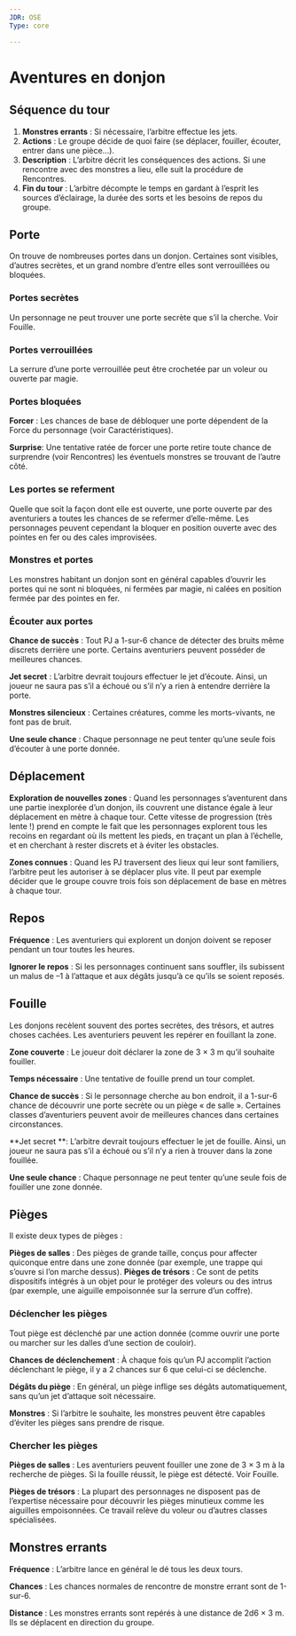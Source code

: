 ```yaml
---
JDR: OSE
Type: core

---
```

# Aventures en donjon

## Séquence du tour

1. **Monstres errants** : Si nécessaire, l’arbitre effectue les jets.
2. **Actions** : Le groupe décide de quoi faire (se déplacer, fouiller, écouter, entrer dans une pièce…).
3. **Description** : L’arbitre décrit les conséquences des actions. Si une rencontre avec des monstres a lieu, elle suit la procédure de Rencontres.
4. **Fin du tour** : L’arbitre décompte le temps en gardant à l’esprit les sources d’éclairage, la durée des sorts et les besoins de repos du groupe.

## Porte

On trouve de nombreuses portes dans un donjon. Certaines sont visibles, d’autres secrètes, et un grand nombre d’entre elles sont verrouillées ou bloquées.

### Portes secrètes
Un personnage ne peut trouver une porte secrète que s’il la cherche. Voir Fouille.

### Portes verrouillées
La serrure d’une porte verrouillée peut être crochetée par un voleur ou ouverte par magie.

### Portes bloquées
**Forcer** : Les chances de base de débloquer une porte dépendent de la Force du personnage (voir Caractéristiques).

**Surprise**: Une tentative ratée de forcer une porte retire toute chance de surprendre (voir Rencontres) les éventuels monstres se trouvant de l’autre côté.

### Les portes se referment
Quelle que soit la façon dont elle est ouverte, une porte ouverte par des aventuriers a toutes les chances de se refermer d’elle-même. Les personnages peuvent cependant la bloquer en position ouverte avec des pointes en fer ou des cales improvisées.

### Monstres et portes
Les monstres habitant un donjon sont en général capables d’ouvrir les portes qui ne sont ni bloquées, ni fermées par magie, ni calées en position fermée par des pointes en fer.

### Écouter aux portes
**Chance de succès** : Tout PJ a 1-sur-6 chance de détecter des bruits même discrets derrière une porte. Certains aventuriers peuvent posséder de meilleures chances.

**Jet secret** : L’arbitre devrait toujours effectuer le jet d’écoute. Ainsi, un joueur ne saura pas s’il a échoué ou s’il n’y a rien à entendre derrière la porte.

**Monstres silencieux** : Certaines créatures, comme les morts-vivants, ne font pas de bruit.

**Une seule chance** : Chaque personnage ne peut tenter qu’une seule fois d’écouter à une porte donnée.

## Déplacement

**Exploration de nouvelles zones** : Quand les personnages s’aventurent dans une partie inexplorée d’un donjon, ils couvrent une distance égale à leur déplacement en mètre à chaque tour. Cette vitesse de progression (très lente !) prend en compte le fait que les personnages explorent tous les recoins en regardant où ils mettent les pieds, en traçant un plan à l’échelle, et en cherchant à rester discrets et à éviter les obstacles.

**Zones connues** : Quand les PJ traversent des lieux qui leur sont familiers, l’arbitre peut les autoriser à se déplacer plus vite. Il peut par exemple décider que le groupe couvre trois fois son déplacement de base en mètres à chaque tour.

## Repos

**Fréquence** : Les aventuriers qui explorent un donjon doivent se reposer pendant un tour toutes les heures.

**Ignorer le repos** : Si les personnages continuent sans souffler, ils subissent un malus de –1 à l’attaque et aux dégâts jusqu’à ce qu’ils se soient reposés.

## Fouille

Les donjons recèlent souvent des portes secrètes, des trésors, et autres choses cachées. Les aventuriers peuvent les repérer en fouillant la zone.

**Zone couverte** : Le joueur doit déclarer la zone de 3 × 3 m qu’il souhaite fouiller.

**Temps nécessaire** : Une tentative de fouille prend un tour complet.

**Chance de succès** : Si le personnage cherche au bon endroit, il a 1-sur-6 chance de découvrir une porte secrète ou un piège « de salle ». Certaines classes d’aventuriers peuvent avoir de meilleures chances dans certaines circonstances.

**Jet secret **: L’arbitre devrait toujours effectuer le jet de fouille. Ainsi, un joueur ne saura pas s’il a échoué ou s’il n’y a rien à trouver dans la zone fouillée.

**Une seule chance** : Chaque personnage ne peut tenter qu’une seule fois de fouiller une zone donnée.

## Pièges

Il existe deux types de pièges :

**Pièges de salles** : Des pièges de grande taille, conçus pour affecter quiconque entre dans une zone donnée (par exemple, une trappe qui s’ouvre si l’on marche dessus).
**Pièges de trésors** : Ce sont de petits dispositifs intégrés à un objet pour le protéger des voleurs ou des intrus (par exemple, une aiguille empoisonnée sur la serrure d’un coffre).

### Déclencher les pièges
Tout piège est déclenché par une action donnée (comme ouvrir une porte ou marcher sur les dalles d’une section de couloir).

**Chances de déclenchement** : À chaque fois qu’un PJ accomplit l’action déclenchant le piège, il y a 2 chances sur 6 que celui-ci se déclenche.

**Dégâts du piège** : En général, un piège inflige ses dégâts automatiquement, sans qu’un jet d’attaque soit nécessaire.

**Monstres** : Si l’arbitre le souhaite, les monstres peuvent être capables d’éviter les pièges sans prendre de risque.

### Chercher les pièges
**Pièges de salles** : Les aventuriers peuvent fouiller une zone de 3 × 3 m à la recherche de pièges. Si la fouille réussit, le piège est détecté. Voir Fouille.

**Pièges de trésors** : La plupart des personnages ne disposent pas de l’expertise nécessaire pour découvrir les pièges minutieux comme les aiguilles empoisonnées. Ce travail relève du voleur ou d’autres classes spécialisées.

## Monstres errants

**Fréquence** : L’arbitre lance en général le dé tous les deux tours.

**Chances** : Les chances normales de rencontre de monstre errant sont de 1-sur-6.

**Distance** : Les monstres errants sont repérés à une distance de 2d6 × 3 m. Ils se déplacent en direction du groupe.